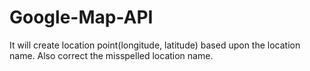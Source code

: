 # Google-Map-API
It will create location point(longitude, latitude) based upon the location name. Also correct the misspelled location name.
